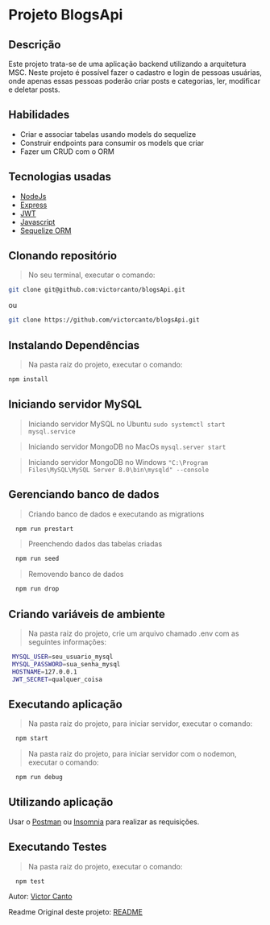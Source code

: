 # Projeto BlogsApi

## Descrição
Este projeto trata-se de uma aplicação backend utilizando a arquitetura MSC. Neste projeto é possível fazer o cadastro e login de pessoas usuárias, onde apenas essas pessoas poderão criar posts e categorias, ler, modificar e deletar posts.

## Habilidades

- Criar e associar tabelas usando models do sequelize
- Construir endpoints para consumir os models que criar
- Fazer um CRUD com o ORM

## Tecnologias usadas
- [NodeJs](https://nodejs.org/en/)
- [Express](https://expressjs.com/pt-br/)
- [JWT](https://jwt.io/)
- [Javascript](https://developer.mozilla.org/pt-BR/docs/Web/JavaScript)
- [Sequelize ORM](https://sequelize.org/)

## Clonando repositório
> No seu terminal, executar o comando:
```bash
git clone git@github.com:victorcanto/blogsApi.git
``` 
ou
```bash
git clone https://github.com/victorcanto/blogsApi.git
``` 

## Instalando Dependências

> Na pasta raiz do projeto, executar o comando:
```bash
npm install
``` 
## Iniciando servidor MySQL

> Iniciando servidor MySQL no Ubuntu
  `sudo systemctl start mysql.service`

> Iniciando servidor MongoDB no MacOs
 `mysql.server start`
 
> Iniciando servidor MongoDB no Windows
 `"C:\Program Files\MySQL\MySQL Server 8.0\bin\mysqld" --console`
 
 ## Gerenciando banco de dados
 
> Criando banco de dados e executando as migrations
  ```bash
    npm run prestart
  ```
> Preenchendo dados das tabelas criadas
  ```bash
    npm run seed
  ```
> Removendo banco de dados
  ```bash
    npm run drop
  ```
 ## Criando variáveis de ambiente
 
 > Na pasta raiz do projeto, crie um arquivo chamado .env com as seguintes informações:
   ```bash
    MYSQL_USER=seu_usuario_mysql
    MYSQL_PASSWORD=sua_senha_mysql
    HOSTNAME=127.0.0.1
    JWT_SECRET=qualquer_coisa
  ```
 
 ## Executando aplicação
 
 > Na pasta raiz do projeto, para iniciar servidor, executar o comando:
  ```bash
    npm start
  ```
 
> Na pasta raiz do projeto, para iniciar servidor com o nodemon, executar o comando:
  ```bash
    npm run debug
  ```
 ## Utilizando aplicação
 
  Usar o [Postman](https://www.postman.com/) ou [Insomnia](https://insomnia.rest/download) para realizar as requisições.
  
## Executando Testes

> Na pasta raiz do projeto, executar o comando:
  ```
    npm test
  ```

Autor: [Victor Canto](https://www.linkedin.com/in/vscanto/)

Readme Original deste projeto: [README](https://github.com/victorcanto/trybe-projects/tree/victorcanto-sd-010-a-project-blogs-api)
